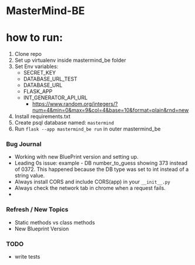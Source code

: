 # MasterMind-BE


# how to run: 
1) Clone repo
2) Set up virtualenv inside mastermind_be folder
3) Set Env variables: 
   - SECRET_KEY
   - DATABASE_URL_TEST
   - DATABASE_URL
   - FLASK_APP
   - INT_GENERATOR_API_URL
     - https://www.random.org/integers/?num=4&min=0&max=9&col=4&base=10&format=plain&rnd=new
4) Install requirements.txt
5) Create psql database named: `mastermind`
6) Run `flask --app mastermind_be run` in outer mastermind_be


### Bug Journal
- Working with new BluePrint version and setting up.
- Leading 0s issue: example - DB number_to_guess showing 373 instead of 0372. This happened because the DB type was set to int instead of a string value.
- Always install CORS and include CORS(app) in your `__init__.py`
- Always check the network tab in chrome when a request fails.
- 

### Refresh / New Topics
- Static methods vs class methods
- New Blueprint Version

### TODO
- write tests
